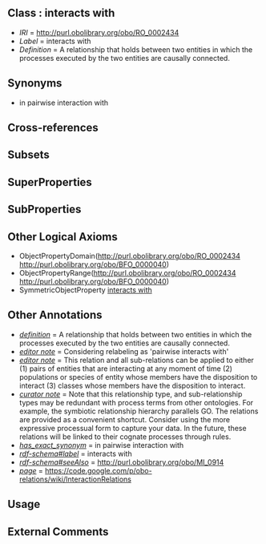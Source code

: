 
## Class : interacts with

 * *IRI* = http://purl.obolibrary.org/obo/RO_0002434
 * *Label* = interacts with
 * *Definition* = A relationship that holds between two entities in which the processes executed by the two entities are causally connected.

## Synonyms

 * in pairwise interaction with

## Cross-references


## Subsets


## SuperProperties


## SubProperties


## Other Logical Axioms

 * ObjectPropertyDomain(<http://purl.obolibrary.org/obo/RO_0002434> <http://purl.obolibrary.org/obo/BFO_0000040>)
 * ObjectPropertyRange(<http://purl.obolibrary.org/obo/RO_0002434> <http://purl.obolibrary.org/obo/BFO_0000040>)
 * SymmetricObjectProperty [interacts with](../../RO/34/RO_0002434.md)

## Other Annotations

 * *[definition](../../IAO/15/IAO_0000115.md)* = A relationship that holds between two entities in which the processes executed by the two entities are causally connected.
 * *[editor note](../../IAO/16/IAO_0000116.md)* = Considering relabeling as 'pairwise interacts with'
 * *[editor note](../../IAO/16/IAO_0000116.md)* = This relation and all sub-relations can be applied to either (1) pairs of entities that are interacting at any moment of time (2) populations or species of entity whose members have the disposition to interact (3) classes whose members have the disposition to interact.
 * *[curator note](../../IAO/32/IAO_0000232.md)* = Note that this relationship type, and sub-relationship types may be redundant with process terms from other ontologies. For example, the symbiotic relationship hierarchy parallels GO. The relations are provided as a convenient shortcut. Consider using the more expressive processual form to capture your data. In the future, these relations will be linked to their cognate processes through rules.
 * *[has_exact_synonym](../../ym/oboInOwl#hasExactSynonym.md)* = in pairwise interaction with
 * *[rdf-schema#label](../../el/rdf-schema#label.md)* = interacts with
 * *[rdf-schema#seeAlso](../../so/rdf-schema#seeAlso.md)* = http://purl.obolibrary.org/obo/MI_0914
 * *[page](../../ge/page.md)* = https://code.google.com/p/obo-relations/wiki/InteractionRelations

## Usage


## External Comments

